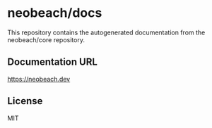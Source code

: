 # neobeach/docs

This repository contains the autogenerated documentation from the neobeach/core repository.

## Documentation URL
https://neobeach.dev

## License
MIT
